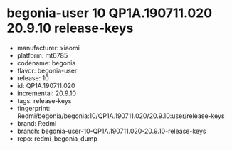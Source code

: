 # begonia-user 10 QP1A.190711.020 20.9.10 release-keys
- manufacturer: xiaomi
- platform: mt6785
- codename: begonia
- flavor: begonia-user
- release: 10
- id: QP1A.190711.020
- incremental: 20.9.10
- tags: release-keys
- fingerprint: Redmi/begonia/begonia:10/QP1A.190711.020/20.9.10:user/release-keys
- brand: Redmi
- branch: begonia-user-10-QP1A.190711.020-20.9.10-release-keys
- repo: redmi_begonia_dump
